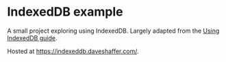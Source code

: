 # IndexedDB example

A small project exploring using IndexedDB. Largely adapted from the [Using IndexedDB guide](https://developer.mozilla.org/en-US/docs/Web/API/IndexedDB_API/Using_IndexedDB).

Hosted at https://indexeddb.daveshaffer.com/.
